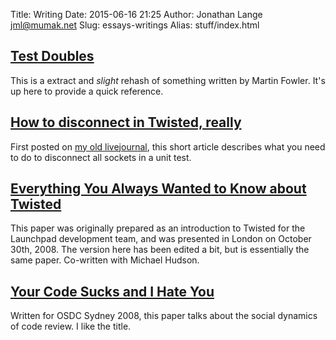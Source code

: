 Title: Writing
Date: 2015-06-16 21:25
Author: Jonathan Lange <jml@mumak.net>
Slug: essays-writings
Alias: stuff/index.html

## [Test Doubles]({filename}/pages/test-doubles.md)

This is a extract and *slight* rehash of something written by Martin
Fowler. It's up here to provide a quick reference.

## [How to disconnect in Twisted, really]({filename}/pages/how-to-disconnect-in-twisted-really.md)

First posted on [my old livejournal](http://blackjml.livejournal.com/), this
short article describes what you need to do to disconnect all sockets in a
unit test.

## [Everything You Always Wanted to Know about Twisted]({filename}/pages/everything-you-always-wanted-to-know-about-twisted.md)

This paper was originally prepared as an introduction to Twisted for the
Launchpad development team, and was presented in London on October 30th,
2008. The version here has been edited a bit, but is essentially the
same paper. Co-written with Michael Hudson.

## [Your Code Sucks and I Hate You]({filename}/pages/your-code-sucks-and-i-hate-you.md)

Written for OSDC Sydney 2008, this paper talks about the social dynamics
of code review. I like the title.
